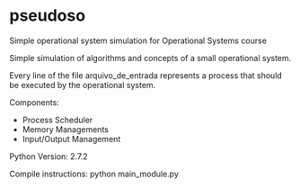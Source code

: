 # pseudoso
Simple operational system simulation for Operational Systems course

Simple simulation of algorithms and concepts of a small operational system.

Every line of the file arquivo_de_entrada represents a process that should be executed by the operational system.

Components:
- Process Scheduler
- Memory Managements
- Input/Output Management

Python Version: 2.7.2

Compile instructions: python main_module.py
